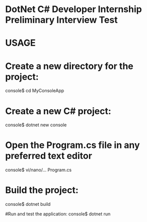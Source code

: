 # DotNet C# Developer Internship Preliminary Interview Test

# USAGE

# Create a new directory for the project:
console$ cd MyConsoleApp 

# Create a new C# project:
console$ dotnet new console

# Open the Program.cs file in any preferred text editor
console$ vi/nano/... Program.cs

# Build the project:
console$ dotnet build

#Run and test the application:
console$ dotnet run
